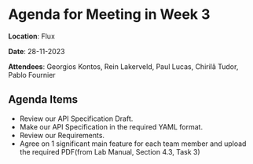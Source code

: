 # Agenda for Meeting in Week 3

**Location**: Flux

**Date**: 28-11-2023

**Attendees**: Georgios Kontos, Rein Lakerveld, Paul Lucas, Chirilă Tudor, Pablo Fournier

## Agenda Items
- Review our API Specification Draft.
- Make our API Specification in the required YAML format.
- Review our Requirements.
- Agree on 1 significant main feature for each team member and upload the required PDF(from Lab Manual, Section 4.3, Task 3)